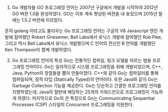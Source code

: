 1. Go 개발자들
GO 프로그래밍 언어는 2007년 구글에서 개발을 시작하여 2012년 GO 버젼 1.0을 완성하였다. GO는 이후 계속 향상된 버젼을 내 놓았으며 2015년 말에는 1.5.2 버젼에 이르렀다.

흔히 golang 이라고도 불리우는 Go 프로그래밍 언어는 구글의 V8 Javascript 엔진 개발에 참여했던 Robert Griesemer, Bell Labs에서 유닉스 개발에 참여했던 Rob Pike, 그리고 역시 Bell Labs에서 유닉스 개발했으며 C 언어의 전신인 B 언어를 개발했던 Ken Thompson이 함께 개발하였다.

2. Go 프로그래밍 언어의 특성
Go는 전통적인 컴파일, 링크 모델을 따르는 범용 프로그래밍 언어이다. Go는 일차적으로 시스템 프로그래밍을 위해 개발되었으며, C++, Java, Python의 장점들을 뽑아 만들어졌다. C++와 같이 Go는 컴파일러를 통해 컴파일되며, 정적 타입 (Statically Typed)의 언어이다. 또한 Java와 같이 Go는 Garbage Collection 기능을 제공한다. Go는 단순하고 간결한 프로그래밍 언어를 지향하였는데, Java의 절반에 해당하는 25개의 키워드만으로 프로그래밍이 가능하게 하였다. 마지막으로 Go의 큰 특징으로 Go는 Communicating Sequential Processes (CSP) 스타일의 Concurrent 프로그래밍을 지원한다.
